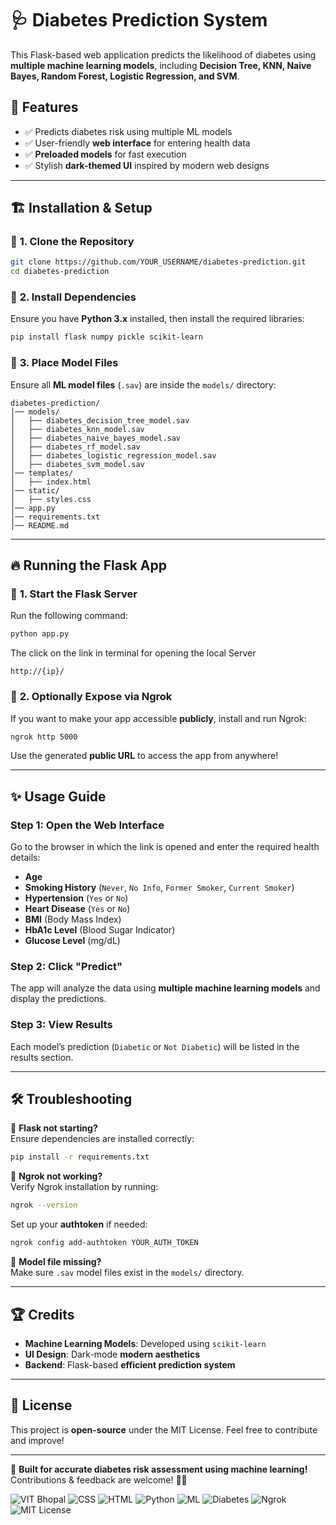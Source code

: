 # 🩺 Diabetes Prediction System

This Flask-based web application predicts the likelihood of diabetes using **multiple machine learning models**, including **Decision Tree, KNN, Naive Bayes, Random Forest, Logistic Regression, and SVM**.

## 🚀 Features
- ✅ Predicts diabetes risk using multiple ML models  
- ✅ User-friendly **web interface** for entering health data  
- ✅ **Preloaded models** for fast execution  
- ✅ Stylish **dark-themed UI** inspired by modern web designs  

---

## 🏗️ Installation & Setup

### 📌 **1. Clone the Repository**
```bash
git clone https://github.com/YOUR_USERNAME/diabetes-prediction.git
cd diabetes-prediction
```

### 📌 **2. Install Dependencies**
Ensure you have **Python 3.x** installed, then install the required libraries:
```bash
pip install flask numpy pickle scikit-learn
```

### 📌 **3. Place Model Files**
Ensure all **ML model files** (`.sav`) are inside the `models/` directory:
```plaintext
diabetes-prediction/
│── models/
│   ├── diabetes_decision_tree_model.sav
│   ├── diabetes_knn_model.sav
│   ├── diabetes_naive_bayes_model.sav
│   ├── diabetes_rf_model.sav
│   ├── diabetes_logistic_regression_model.sav
│   ├── diabetes_svm_model.sav
│── templates/
│   ├── index.html
│── static/
│   ├── styles.css
│── app.py
│── requirements.txt
│── README.md
```

---

## 🔥 Running the Flask App

### 📌 **1. Start the Flask Server**
Run the following command:
```bash
python app.py
```
The click on the link in terminal for opening the local Server
```
http://{ip}/
```

### 📌 **2. Optionally Expose via Ngrok**
If you want to make your app accessible **publicly**, install and run Ngrok:
```bash
ngrok http 5000
```
Use the generated **public URL** to access the app from anywhere!

---

## ✨ Usage Guide

### **Step 1:** Open the Web Interface
Go to the browser in which the link is opened and enter the required health details:
- **Age**
- **Smoking History** (`Never`, `No Info`, `Former Smoker`, `Current Smoker`)
- **Hypertension** (`Yes` or `No`)
- **Heart Disease** (`Yes` or `No`)
- **BMI** (Body Mass Index)
- **HbA1c Level** (Blood Sugar Indicator)
- **Glucose Level** (mg/dL)

### **Step 2:** Click "Predict"
The app will analyze the data using **multiple machine learning models** and display the predictions.

### **Step 3:** View Results
Each model’s prediction (`Diabetic` or `Not Diabetic`) will be listed in the results section.

---

## 🛠️ Troubleshooting

🔹 **Flask not starting?**  
Ensure dependencies are installed correctly:
```bash
pip install -r requirements.txt
```

🔹 **Ngrok not working?**  
Verify Ngrok installation by running:
```bash
ngrok --version
```
Set up your **authtoken** if needed:
```bash
ngrok config add-authtoken YOUR_AUTH_TOKEN
```

🔹 **Model file missing?**  
Make sure `.sav` model files exist in the `models/` directory.

---

## 🏆 Credits
- **Machine Learning Models**: Developed using `scikit-learn`
- **UI Design**: Dark-mode **modern aesthetics**
- **Backend**: Flask-based **efficient prediction system**

---

## 📜 License
This project is **open-source** under the MIT License. Feel free to contribute and improve!

---

🚀 **Built for accurate diabetes risk assessment using machine learning!**  
Contributions & feedback are welcome! 🤖🔥

![VIT Bhopal](https://img.shields.io/badge/VIT-Bhopal-blue)
![CSS](https://img.shields.io/badge/CSS-Styles-orange)
![HTML](https://img.shields.io/badge/HTML-Markup-red)
![Python](https://img.shields.io/badge/Python-Programming-blue)
![ML](https://img.shields.io/badge/Machine%20Learning-AI-brightgreen)
![Diabetes](https://img.shields.io/badge/Diabetes-Prediction-purple)
![Ngrok](https://img.shields.io/badge/Ngrok-Tunneling-black)
![MIT License](https://img.shields.io/badge/License-MIT-green)


